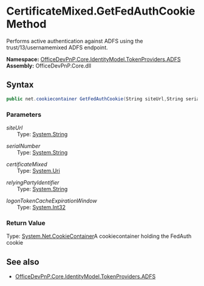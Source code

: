 # CertificateMixed.GetFedAuthCookie Method  
Performs active authentication against ADFS using the trust/13/usernamemixed ADFS endpoint.  

**Namespace:** [OfficeDevPnP.Core.IdentityModel.TokenProviders.ADFS](OfficeDevPnP.Core.IdentityModel.TokenProviders.ADFS.md)  
**Assembly:** OfficeDevPnP.Core.dll  
## Syntax
```C#
public net.cookiecontainer GetFedAuthCookie(String siteUrl,String serialNumber,Uri certificateMixed,String relyingPartyIdentifier,Int32 logonTokenCacheExpirationWindow)
```
### Parameters
*siteUrl*  
&emsp;&emsp;Type: [System.String](System.String.md) 
&emsp;&emsp;  
  
*serialNumber*  
&emsp;&emsp;Type: [System.String](System.String.md) 
&emsp;&emsp;  
  
*certificateMixed*  
&emsp;&emsp;Type: [System.Uri](System.Uri.md) 
&emsp;&emsp;  
  
*relyingPartyIdentifier*  
&emsp;&emsp;Type: [System.String](System.String.md) 
&emsp;&emsp;  
  
*logonTokenCacheExpirationWindow*  
&emsp;&emsp;Type: [System.Int32](System.Int32.md) 
&emsp;&emsp;  
  
### Return Value
Type: [System.Net.CookieContainer](System.Net.CookieContainer.md  
)A cookiecontainer holding the FedAuth cookie

## See also
- [OfficeDevPnP.Core.IdentityModel.TokenProviders.ADFS](OfficeDevPnP.Core.IdentityModel.TokenProviders.ADFS.md)
